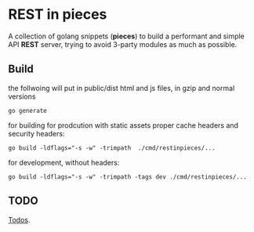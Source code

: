 # REST in pieces

 A collection of golang snippets (**pieces**) to build a performant and simple
 API **REST** server, trying to avoid 3-party modules as much as possible.

## Build 

the follwoing will put in public/dist html and js files, in gzip and normal versions

    go generate

for building for prodcution with static assets proper cache headers and security headers:

    go build -ldflags="-s -w" -trimpath  ./cmd/restinpieces/...

for development, without headers:

    go build -ldflags="-s -w" -trimpath -tags dev ./cmd/restinpieces/...


## TODO

[Todos](doc/TODO.md).

